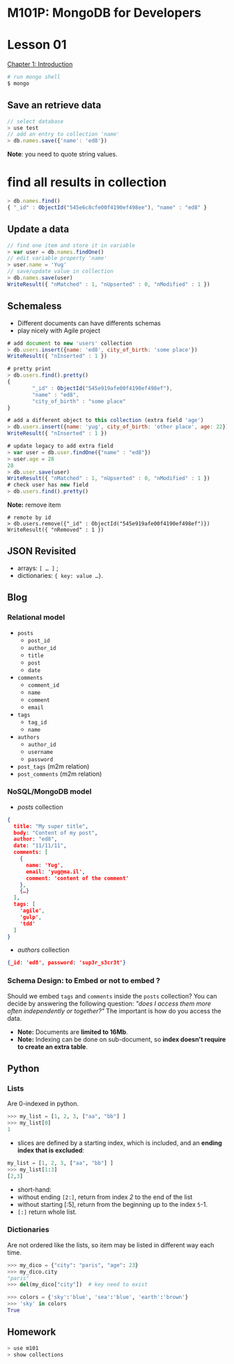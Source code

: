# M101P: MongoDB for Developers

# Lesson 01

[Chapter 1: Introduction](https://university.mongodb.com/courses/10gen/M101P/2014_October/courseware/Chapter_1_Introduction/)

```bash
# run mongo shell
$ mongo
```

## Save an retrieve data

```js
// select database
> use test
// add an entry to collection 'name'
> db.names.save({'name': 'ed8'})
```
**Note**: you need to quote string values.

# find all results in collection

```js
> db.names.find()
{ "_id" : ObjectId("545e6c8cfe00f4190ef498ee"), "name" : "ed8" }
```

## Update a data

```js
// find one item and store it in variable 
> var user = db.names.findOne()
// edit variable property 'name'
> user.name = 'Yug'
// save/update value in collection
> db.names.save(user)
WriteResult({ "nMatched" : 1, "nUpserted" : 0, "nModified" : 1 })
```

## Schemaless

* Different documents can have differents schemas
* play nicely with Agile project

```js
# add document to new 'users' collection
> db.users.insert({name: 'ed8', city_of_birth: 'some place'})
WriteResult({ "nInserted" : 1 })

# pretty print
> db.users.find().pretty()
{
        "_id" : ObjectId("545e919afe00f4190ef498ef"),
        "name" : "ed8",
        "city_of_birth" : "some place"
}

# add a different object to this collection (extra field 'age')
> db.users.insert({name: 'yug', city_of_birth: 'other place', age: 22})
WriteResult({ "nInserted" : 1 })

# update legacy to add extra field
> var user = db.user.findOne({"name" : "ed8"})
> user.age = 28
28
> db.user.save(user)
WriteResult({ "nMatched" : 1, "nUpserted" : 0, "nModified" : 1 })
# check user has new field
> db.users.find().pretty()
```

**Note:** remove item
```
# remote by id
> db.users.remove({"_id" : ObjectId("545e919afe00f4190ef498ef")})
WriteResult({ "nRemoved" : 1 })
```

## JSON Revisited

* arrays: `[ … ]` ;
* dictionaries: `{ key: value …}`.


## Blog

### Relational model
* `posts`
    * `post_id`
    * `author_id`
    * `title`
    * `post`
    * `date`
* `comments`
    * `comment_id`
    * `name`
    * `comment`
    * `email`
* `tags`
    * `tag_id`
    * `name`
* `authors`
    * `author_id`
    * `username`
    * `password`
* `post_tags` (m2m relation)
* `post_comments` (m2m relation)

### NoSQL/MongoDB model

* _posts_ collection

```json
{
  title: "My super title",
  body: "Content of my post",
  author: "ed8",
  date: "11/11/11",
  comments: [
    {
      name: 'Yug',
      email: 'yug@ma.il',
      comment: 'content of the comment'
    },
    {…}
  ],
  tags: [
    'agile',
    'gulp',
    'tdd'
  ]
}
```

* _authors_ collection

```json
{_id: 'ed8', password: 'sup3r_s3cr3t'}
```

### Schema Design: to Embed or not to embed ?

Should we embed `tags` and `comments` inside the `posts` collection? You can decide by answering the following 
question: _"does I access them more often independently or together?"_
The important is how do you access the data.

* **Note:** Documents are **limited to 16Mb**.
* **Note:** Indexing can be done on sub-document, so **index doesn't require to create an extra table**.


## Python

### Lists

Are 0-indexed in python.
```python
>>> my_list = [1, 2, 3, ["aa", "bb"] ]
>>> my_list[0]
1
```
* slices are defined by a starting index, which is included, and an **ending index that is excluded**:
 ```python
my_list = [1, 2, 3, ["aa", "bb"] ]
>>> my_list[1:3]
[2,3]
```
 * short-hand:
  * without ending `[2:]`, return from index _2_ to the end of the list  
  * without starting [:5], return from the beginning up to the index `5`-1. 
  * `[:]` return whole list.
  
### Dictionaries

Are not ordered like the lists, so item may be listed in different way each time.
```python
>>> my_dico = {"city": "paris", "age": 23}
>>> my_dico.city
"paris"
>>> del(my_dico["city"])  # key need to exist

>>> colors = {'sky':'blue', 'sea':'blue', 'earth':'brown'}
>>> 'sky' in colors
True
```

## Homework

```js
> use m101
> show collections
```
